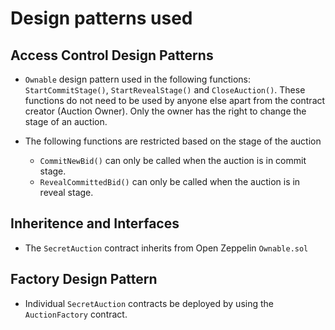 # Design patterns used

## Access Control Design Patterns

- `Ownable` design pattern used in the following functions: `StartCommitStage()`, `StartRevealStage()` and `CloseAuction()`. These functions do not need to be used by anyone else apart from the contract creator (Auction Owner). Only the owner has the right to change the stage of an auction.

- The following functions are restricted based on the stage of the auction
  - `CommitNewBid()` can only be called when the auction is in commit stage.
  - `RevealCommittedBid()` can only be called when the auction is in reveal stage.

## Inheritence and Interfaces

- The `SecretAuction` contract inherits from Open Zeppelin `Ownable.sol`

## Factory Design Pattern

- Individual `SecretAuction` contracts be deployed by using the `AuctionFactory` contract.
